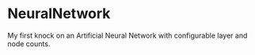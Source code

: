 # NeuralNetwork
My first knock on an Artificial Neural Network with configurable layer and node counts.
